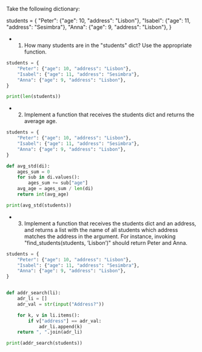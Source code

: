 Take the following dictionary:

students = {
    "Peter": {"age": 10, "address": "Lisbon"},
    "Isabel": {"age": 11, "address": "Sesimbra"},
    "Anna": {"age": 9, "address": "Lisbon"},
}

* 1. How many students are in the "students" dict? Use the appropriate function.

```python
students = {
    "Peter": {"age": 10, "address": "Lisbon"},
    "Isabel": {"age": 11, "address": "Sesimbra"},
    "Anna": {"age": 9, "address": "Lisbon"},
}

print(len(students))
```

* 2. Implement a function that receives the students dict and returns the average age.

```python
students = {
    "Peter": {"age": 10, "address": "Lisbon"},
    "Isabel": {"age": 11, "address": "Sesimbra"},
    "Anna": {"age": 9, "address": "Lisbon"},
}

def avg_std(di):
    ages_sum = 0
    for sub in di.values():
        ages_sum += sub["age"]
    avg_age = ages_sum / len(di)
    return int(avg_age)

print(avg_std(students))
```

* 3. Implement a function that receives the students dict and an address, and returns a list
with the name of all students which address matches the address in the argument.
For instance, invoking "find_students(students, ’Lisbon’)" should return Peter and Anna.

```python
students = {
    "Peter": {"age": 10, "address": "Lisbon"},
    "Isabel": {"age": 11, "address": "Sesimbra"},
    "Anna": {"age": 9, "address": "Lisbon"},
}


def addr_search(li):
    adr_li = []
    adr_val = str(input("Address?"))

    for k, v in li.items():
        if v["address"] == adr_val:
            adr_li.append(k)
    return ", ".join(adr_li)

print(addr_search(students))
```
